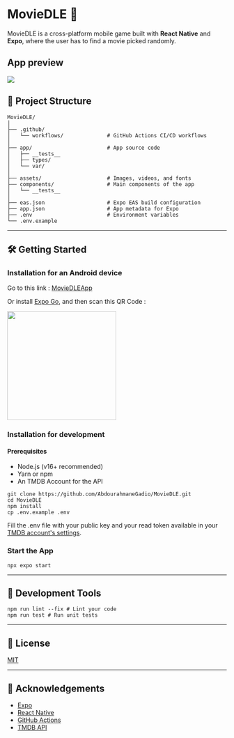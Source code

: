 # MovieDLE 📱

MovieDLE is a cross-platform mobile game built with **React Native** and **Expo**, where the user has to find a movie picked randomly.

## App preview

![](https://github.com/AbdourahmaneGadio/MovieDLE/blob/main/assets/videos/app_preview.webp)

## 📂 Project Structure

```
MovieDLE/
│
├── .github/
│   └── workflows/              # GitHub Actions CI/CD workflows      
│
├── app/                        # App source code
│   ├── __tests__
│   ├── types/
│   └── var/
│
├── assets/                     # Images, videos, and fonts
├── components/                 # Main components of the app
│   └── __tests__                   
│
├── eas.json                    # Expo EAS build configuration
├── app.json                    # App metadata for Expo      
├── .env                        # Environment variables
└── .env.example                        
```

---

## 🛠️ Getting Started


### Installation for an Android device

Go to this link : [MovieDLEApp](https://expo.dev/accounts/guer7_jdhf/projects/movie-dle-app/builds/01bf751b-ade1-4ade-afa3-2759092dfd6b)

Or install [Expo Go](https://expo.dev/go), and then scan this QR Code :

<img style='height: 250px;
  width: 250px;' src='https://qr.expo.dev/eas-update?slug=exp&projectId=d4767b80-dcc1-4aa7-a5c1-647a3d6aadfc&groupId=a8d73294-8047-4110-a1d7-4ad7e3a2e939&host=u.expo.dev' />


### Installation for development

#### Prerequisites

- Node.js (v16+ recommended)
- Yarn or npm
- An TMDB Account for the API

```
git clone https://github.com/AbdourahmaneGadio/MovieDLE.git
cd MovieDLE
npm install
cp .env.example .env
```

Fill the .env file with your public key and your read token available in your [TMDB account's settings](https://www.themoviedb.org/settings/api).

### Start the App
```
npx expo start
```

---

## 🧪 Development Tools

```
npm run lint --fix # Lint your code
npm run test # Run unit tests
```


---


## 📄 License

[MIT](./LICENSE)

---

## 🙌 Acknowledgements

- [Expo](https://expo.dev)
- [React Native](https://reactnative.dev)
- [GitHub Actions](https://github.com/features/actions)
- [TMDB API](https://developer.themoviedb.org/docs/getting-started)
